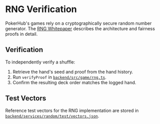 # RNG Verification

PokerHub's games rely on a cryptographically secure random number generator. The [RNG Whitepaper](rng-whitepaper.md) describes the architecture and fairness proofs in detail.

## Verification

To independently verify a shuffle:

1. Retrieve the hand's seed and proof from the hand history.
2. Run `verifyProof` in [`backend/src/game/rng.ts`](../../backend/src/game/rng.ts).
3. Confirm the resulting deck order matches the logged hand.

## Test Vectors

Reference test vectors for the RNG implementation are stored in [`backend/services/random/test/vectors.json`](../../backend/services/random/test/vectors.json).

